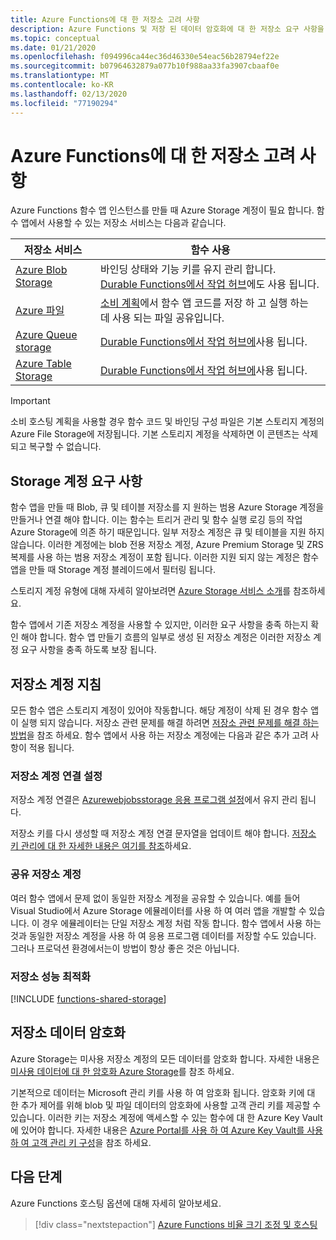 ```yaml
---
title: Azure Functions에 대 한 저장소 고려 사항
description: Azure Functions 및 저장 된 데이터 암호화에 대 한 저장소 요구 사항을 알아봅니다.
ms.topic: conceptual
ms.date: 01/21/2020
ms.openlocfilehash: f094996ca44ec36d46330e54eac56b28794ef22e
ms.sourcegitcommit: b07964632879a077b10f988aa33fa3907cbaaf0e
ms.translationtype: MT
ms.contentlocale: ko-KR
ms.lasthandoff: 02/13/2020
ms.locfileid: "77190294"
---
```

# <a name="storage-considerations-for-azure-functions"></a>Azure Functions에 대 한 저장소 고려 사항

Azure Functions 함수 앱 인스턴스를 만들 때 Azure Storage 계정이 필요 합니다. 함수 앱에서 사용할 수 있는 저장소 서비스는 다음과 같습니다.


|저장소 서비스  | 함수 사용  |
|---------|---------|
| [Azure Blob Storage](../storage/blobs/storage-blobs-introduction.md)     | 바인딩 상태와 기능 키를 유지 관리 합니다.  <br/>[Durable Functions에서 작업 허브](durable/durable-functions-task-hubs.md)에도 사용 됩니다. |
| [Azure 파일](../storage/files/storage-files-introduction.md)  | [소비 계획](functions-scale.md#consumption-plan)에서 함수 앱 코드를 저장 하 고 실행 하는 데 사용 되는 파일 공유입니다. |
| [Azure Queue storage](../storage/queues/storage-queues-introduction.md)     | [Durable Functions에서 작업 허브에](durable/durable-functions-task-hubs.md)사용 됩니다.   |
| [Azure Table Storage](../storage/tables/table-storage-overview.md)  |  [Durable Functions에서 작업 허브에](durable/durable-functions-task-hubs.md)사용 됩니다.       |

> [!IMPORTANT]
> 소비 호스팅 계획을 사용할 경우 함수 코드 및 바인딩 구성 파일은 기본 스토리지 계정의 Azure File Storage에 저장됩니다. 기본 스토리지 계정을 삭제하면 이 콘텐츠는 삭제되고 복구할 수 없습니다.

## <a name="storage-account-requirements"></a>Storage 계정 요구 사항

함수 앱을 만들 때 Blob, 큐 및 테이블 저장소를 지 원하는 범용 Azure Storage 계정을 만들거나 연결 해야 합니다. 이는 함수는 트리거 관리 및 함수 실행 로깅 등의 작업 Azure Storage에 의존 하기 때문입니다. 일부 저장소 계정은 큐 및 테이블을 지원 하지 않습니다. 이러한 계정에는 blob 전용 저장소 계정, Azure Premium Storage 및 ZRS 복제를 사용 하는 범용 저장소 계정이 포함 됩니다. 이러한 지원 되지 않는 계정은 함수 앱을 만들 때 Storage 계정 블레이드에서 필터링 됩니다.

스토리지 계정 유형에 대해 자세히 알아보려면 [Azure Storage 서비스 소개](../storage/common/storage-introduction.md#azure-storage-services)를 참조하세요. 

함수 앱에서 기존 저장소 계정을 사용할 수 있지만, 이러한 요구 사항을 충족 하는지 확인 해야 합니다. 함수 앱 만들기 흐름의 일부로 생성 된 저장소 계정은 이러한 저장소 계정 요구 사항을 충족 하도록 보장 됩니다.  

## <a name="storage-account-guidance"></a>저장소 계정 지침

모든 함수 앱은 스토리지 계정이 있어야 작동합니다. 해당 계정이 삭제 된 경우 함수 앱이 실행 되지 않습니다. 저장소 관련 문제를 해결 하려면 [저장소 관련 문제를 해결 하는 방법](functions-recover-storage-account.md)을 참조 하세요. 함수 앱에서 사용 하는 저장소 계정에는 다음과 같은 추가 고려 사항이 적용 됩니다.

### <a name="storage-account-connection-setting"></a>저장소 계정 연결 설정

저장소 계정 연결은 [Azurewebjobsstorage 응용 프로그램 설정](./functions-app-settings.md#azurewebjobsstorage)에서 유지 관리 됩니다. 

저장소 키를 다시 생성할 때 저장소 계정 연결 문자열을 업데이트 해야 합니다. [저장소 키 관리에 대 한 자세한 내용은 여기를 참조](https://docs.microsoft.com/azure/storage/common/storage-create-storage-account)하세요.

### <a name="shared-storage-accounts"></a>공유 저장소 계정

여러 함수 앱에서 문제 없이 동일한 저장소 계정을 공유할 수 있습니다. 예를 들어 Visual Studio에서 Azure Storage 에뮬레이터를 사용 하 여 여러 앱을 개발할 수 있습니다. 이 경우 에뮬레이터는 단일 저장소 계정 처럼 작동 합니다. 함수 앱에서 사용 하는 것과 동일한 저장소 계정을 사용 하 여 응용 프로그램 데이터를 저장할 수도 있습니다. 그러나 프로덕션 환경에서는이 방법이 항상 좋은 것은 아닙니다.

### <a name="optimize-storage-performance"></a>저장소 성능 최적화

[!INCLUDE [functions-shared-storage](../../includes/functions-shared-storage.md)]

## <a name="storage-data-encryption"></a>저장소 데이터 암호화

Azure Storage는 미사용 저장소 계정의 모든 데이터를 암호화 합니다. 자세한 내용은 [미사용 데이터에 대 한 암호화 Azure Storage](../storage/common/storage-service-encryption.md)를 참조 하세요.

기본적으로 데이터는 Microsoft 관리 키를 사용 하 여 암호화 됩니다. 암호화 키에 대 한 추가 제어를 위해 blob 및 파일 데이터의 암호화에 사용할 고객 관리 키를 제공할 수 있습니다. 이러한 키는 저장소 계정에 액세스할 수 있는 함수에 대 한 Azure Key Vault에 있어야 합니다. 자세한 내용은 [Azure Portal를 사용 하 여 Azure Key Vault를 사용 하 여 고객 관리 키 구성](../storage/common/storage-encryption-keys-portal.md)을 참조 하세요.  

## <a name="next-steps"></a>다음 단계

Azure Functions 호스팅 옵션에 대해 자세히 알아보세요.

> [!div class="nextstepaction"]
> [Azure Functions 비율 크기 조정 및 호스팅](functions-scale.md)


